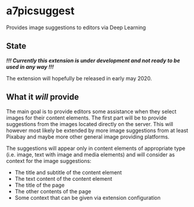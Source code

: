 # a7picsuggest
Provides image suggestions to editors via Deep Learning

## State

***!!! Currently this extension is under development and not ready to be used in any way !!!***

The extension will hopefully be released in early may 2020.

## What it _will_ provide

The main goal is to provide editors some assistance when they select images for their content elements. The first part will be to provide suggestions from the images located directly on the server. This will however most likely be extended by more image suggestions from at least Pixabay and maybe more other general image providing platforms.

The suggestions will appear only in content elements of appropriate type (i.e. image, text with image and media elements) and will consider as context for the image suggestions:

 * The title and subtitle of the content element
 * The text content of the content element
 * The title of the page
 * The other contents of the page
 * Some context that can be given via extension configuration
